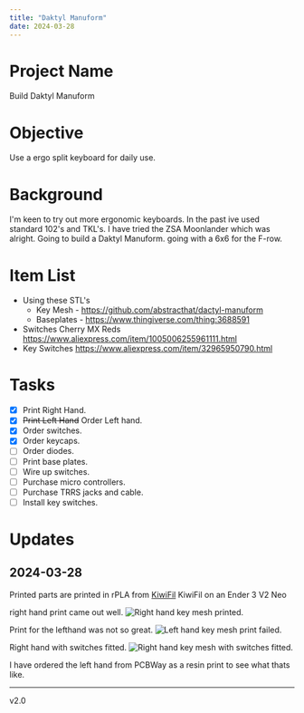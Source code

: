 ```yaml
---
title: "Daktyl Manuform"
date: 2024-03-28
---
```


# Project Name
Build Daktyl Manuform

# Objective
Use a ergo split keyboard for daily use.

# **Background**
I'm keen to try out more ergonomic keyboards. In the past ive used standard 102's and TKL's. I have tried the ZSA Moonlander which was alright. Going to build a Daktyl Manuform. going with a 6x6 for the F-row.

# **Item List**
- Using these STL's
    - Key Mesh - https://github.com/abstracthat/dactyl-manuform
    - Baseplates - https://www.thingiverse.com/thing:3688591
- Switches Cherry MX Reds https://www.aliexpress.com/item/1005006255961111.html
- Key Switches https://www.aliexpress.com/item/32965950790.html

# **Tasks**
- [x] Print Right Hand.
- [x] ~~Print Left Hand~~ Order Left hand.
- [x] Order switches.
- [x] Order keycaps.
- [ ] Order diodes.
- [ ] Print base plates.
- [ ] Wire up switches.
- [ ] Purchase micro controllers.
- [ ] Purchase TRRS jacks and cable.
- [ ] Install key switches.

# **Updates**

## 2024-03-28

Printed parts are printed in rPLA from 
<a href="https://www.kiwifil.shop/">KiwiFil</a>
KiwiFil on an Ender 3 V2 Neo

right hand print came out well.
<img src="{{site.baseurl | prepend: site.url}}assets/IMG_4391.jpg" alt="Right hand key mesh printed." />

Print for the lefthand was not so great.
<img src="{{site.baseurl | prepend: site.url}}assets/IMG_4488.JPG" alt="Left hand key mesh print failed." />

Right hand with switches fitted.
<img src="{{site.baseurl | prepend: site.url}}assets/IMG_4489.JPG" alt="Right hand key mesh with switches fitted." />

I have ordered the left hand from PCBWay as a resin print to see what thats like.

---
v2.0